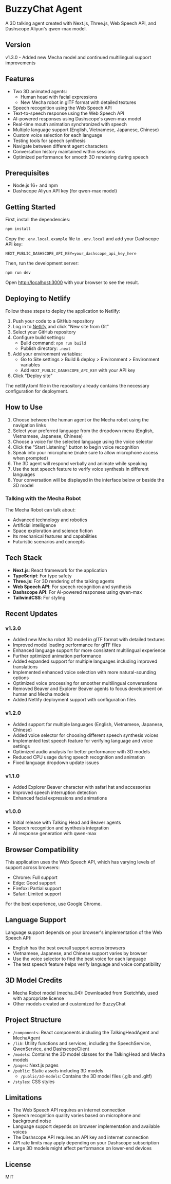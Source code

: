 # BuzzyChat Agent

A 3D talking agent created with Next.js, Three.js, Web Speech API, and Dashscope Aliyun's qwen-max model.

## Version

v1.3.0 - Added new Mecha model and continued multilingual support improvements

## Features

- Two 3D animated agents:
  - Human head with facial expressions
  - New Mecha robot in glTF format with detailed textures
- Speech recognition using the Web Speech API
- Text-to-speech response using the Web Speech API
- AI-powered responses using Dashscope's qwen-max model
- Real-time mouth animation synchronized with speech
- Multiple language support (English, Vietnamese, Japanese, Chinese)
- Custom voice selection for each language
- Testing tools for speech synthesis
- Navigate between different agent characters
- Conversation history maintained within sessions
- Optimized performance for smooth 3D rendering during speech

## Prerequisites

- Node.js 16+ and npm
- Dashscope Aliyun API key (for qwen-max model)

## Getting Started

First, install the dependencies:

```bash
npm install
```

Copy the `.env.local.example` file to `.env.local` and add your Dashscope API key:

```
NEXT_PUBLIC_DASHSCOPE_API_KEY=your_dashscope_api_key_here
```

Then, run the development server:

```bash
npm run dev
```

Open [http://localhost:3000](http://localhost:3000) with your browser to see the result.

## Deploying to Netlify

Follow these steps to deploy the application to Netlify:

1. Push your code to a GitHub repository
2. Log in to [Netlify](https://www.netlify.com/) and click "New site from Git"
3. Select your GitHub repository
4. Configure build settings:
   - Build command: `npm run build`
   - Publish directory: `.next`
5. Add your environment variables:
   - Go to Site settings > Build & deploy > Environment > Environment variables
   - Add `NEXT_PUBLIC_DASHSCOPE_API_KEY` with your API key
6. Click "Deploy site"

The netlify.toml file in the repository already contains the necessary configuration for deployment.

## How to Use

1. Choose between the human agent or the Mecha robot using the navigation links
2. Select your preferred language from the dropdown menu (English, Vietnamese, Japanese, Chinese)
3. Choose a voice for the selected language using the voice selector
4. Click the "Start Listening" button to begin voice recognition
5. Speak into your microphone (make sure to allow microphone access when prompted)
6. The 3D agent will respond verbally and animate while speaking
7. Use the test speech feature to verify voice synthesis in different languages
8. Your conversation will be displayed in the interface below or beside the 3D model

### Talking with the Mecha Robot

The Mecha Robot can talk about:
- Advanced technology and robotics
- Artificial intelligence
- Space exploration and science fiction
- Its mechanical features and capabilities
- Futuristic scenarios and concepts

## Tech Stack

- **Next.js**: React framework for the application
- **TypeScript**: For type safety
- **Three.js**: For 3D rendering of the talking agents
- **Web Speech API**: For speech recognition and synthesis
- **Dashscope API**: For AI-powered responses using qwen-max
- **TailwindCSS**: For styling

## Recent Updates

### v1.3.0
- Added new Mecha robot 3D model in glTF format with detailed textures
- Improved model loading performance for glTF files
- Enhanced language support for more consistent multilingual experience
- Further optimized animation performance
- Added expanded support for multiple languages including improved translations
- Implemented enhanced voice selection with more natural-sounding options
- Optimized voice processing for smoother multilingual conversations
- Removed Beaver and Explorer Beaver agents to focus development on human and Mecha models
- Added Netlify deployment support with configuration files

### v1.2.0
- Added support for multiple languages (English, Vietnamese, Japanese, Chinese)
- Added voice selector for choosing different speech synthesis voices
- Implemented test speech feature for verifying language and voice settings
- Optimized audio analysis for better performance with 3D models
- Reduced CPU usage during speech recognition and animation
- Fixed language dropdown update issues

### v1.1.0
- Added Explorer Beaver character with safari hat and accessories
- Improved speech interruption detection
- Enhanced facial expressions and animations

### v1.0.0
- Initial release with Talking Head and Beaver agents
- Speech recognition and synthesis integration
- AI response generation with qwen-max

## Browser Compatibility

This application uses the Web Speech API, which has varying levels of support across browsers:

- Chrome: Full support
- Edge: Good support
- Firefox: Partial support
- Safari: Limited support

For the best experience, use Google Chrome.

## Language Support

Language support depends on your browser's implementation of the Web Speech API:
- English has the best overall support across browsers
- Vietnamese, Japanese, and Chinese support varies by browser
- Use the voice selector to find the best voice for each language
- The test speech feature helps verify language and voice compatibility

## 3D Model Credits

- Mecha Robot model (mecha_04): Downloaded from Sketchfab, used with appropriate license
- Other models created and customized for BuzzyChat

## Project Structure

- `/components`: React components including the TalkingHeadAgent and MechaAgent
- `/lib`: Utility functions and services, including the SpeechService, QwenService, and DashscopeClient
- `/models`: Contains the 3D model classes for the TalkingHead and Mecha models
- `/pages`: Next.js pages
- `/public`: Static assets including 3D models
  - `/public/3d-models`: Contains the 3D model files (.glb and .gltf)
- `/styles`: CSS styles

## Limitations

- The Web Speech API requires an internet connection
- Speech recognition quality varies based on microphone and background noise
- Language support depends on browser implementation and available voices
- The Dashscope API requires an API key and internet connection
- API rate limits may apply depending on your Dashscope subscription
- Large 3D models might affect performance on lower-end devices

## License

MIT 